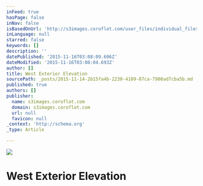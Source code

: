 ```yaml
---
inFeed: true
hasPage: false
inNav: false
isBasedOnUrl: 'http://s3images.coroflot.com/user_files/individual_files/original_327436_sbx0ytwz2gefncz0poltjqxos.png'
inLanguage: null
starred: false
keywords: []
description: ''
datePublished: '2015-11-16T03:08:09.606Z'
dateModified: '2015-11-16T03:08:04.693Z'
author: []
title: West Exterior Elevation
sourcePath: _posts/2015-11-14-2b15fa4b-2230-4109-87ca-7908ad7cba5b.md
published: true
authors: []
publisher:
  name: s3images.coroflot.com
  domain: s3images.coroflot.com
  url: null
  favicon: null
_context: 'http://schema.org'
_type: Article

---
```

![](http://s3images.coroflot.com/user_files/individual_files/original_327436_sbx0ytwz2gefncz0poltjqxos.png)

# West Exterior Elevation